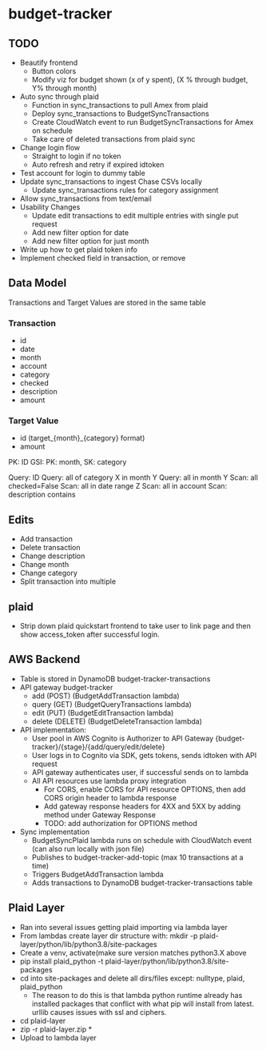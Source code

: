 # budget-tracker

## TODO
- Beautify frontend
	- Button colors
	- Modify viz for budget shown (x of y spent), (X % through budget, Y% through month)
- Auto sync through plaid
	- Function in sync_transactions to pull Amex from plaid
	- Deploy sync_transactions to BudgetSyncTransactions
	- Create CloudWatch event to run BudgetSyncTransactions for Amex on schedule
	- Take care of deleted transactions from plaid sync
- Change login flow
	- Straight to login if no token
	- Auto refresh and retry if expired idtoken
- Test account for login to dummy table
- Update sync_transactions to ingest Chase CSVs locally
	- Update sync_transactions rules for category assignment
- Allow sync_transactions from text/email
- Usability Changes
	- Update edit transactions to edit multiple entries with single put request
	- Add new filter option for date
	- Add new filter option for just month
- Write up how to get plaid token info
- Implement checked field in transaction, or remove


## Data Model
Transactions and Target Values are stored in the same table
### Transaction
- id 
- date
- month
- account
- category
- checked
- description
- amount

### Target Value
- id (target_{month}_{category} format)
- amount

PK: ID
GSI: PK: month, SK: category

Query: ID
Query: all of category X in month Y
Query: all in month Y
Scan: all checked=False
Scan: all in date range Z
Scan: all in account
Scan: description contains


## Edits
- Add transaction
- Delete transaction
- Change description
- Change month
- Change category
- Split transaction into multiple

## plaid
- Strip down plaid quickstart frontend to take user to link page and then show access_token after successful login.

## AWS Backend
- Table is stored in DynamoDB budget-tracker-transactions
- API gateway budget-tracker
	- add (POST) (BudgetAddTransaction lambda)
	- query (GET) (BudgetQueryTransactions lambda)
	- edit (PUT) (BudgetEditTransaction lambda)
	- delete (DELETE) (BudgetDeleteTransaction lambda)
- API implementation:
	- User pool in AWS Cognito is Authorizer to API Gateway {budget-tracker}/{stage}/{add/query/edit/delete}
	- User logs in to Cognito via SDK, gets tokens, sends idtoken with API request
	- API gateway authenticates user, if successful sends on to lambda
	- All API resources use lambda proxy integration
		- For CORS, enable CORS for API resource OPTIONS, then add CORS origin header to lambda response
		- Add gateway response headers for 4XX and 5XX by adding method under Gateway Response
		- TODO: add authorization for OPTIONS method
- Sync implementation
	- BudgetSyncPlaid lambda runs on schedule with CloudWatch event (can also run locally with json file)
	- Publishes to budget-tracker-add-topic (max 10 transactions at a time)
	- Triggers BudgetAddTransaction lambda
	- Adds transactions to DynamoDB budget-tracker-transactions table

## Plaid Layer
- Ran into several issues getting plaid importing via lambda layer
- From lambdas create layer dir structure with: mkdir -p plaid-layer/python/lib/python3.8/site-packages
- Create a venv, activate(make sure version matches python3.X above
- pip install plaid_python -t plaid-layer/python/lib/python3.8/site-packages
- cd into site-packages and delete all dirs/files except: nulltype, plaid, plaid_python
	- The reason to do this is that lambda python runtime already has installed packages that conflict with what pip will install from latest. urllib causes issues with ssl and ciphers.
- cd plaid-layer
- zip -r plaid-layer.zip *
- Upload to lambda layer

